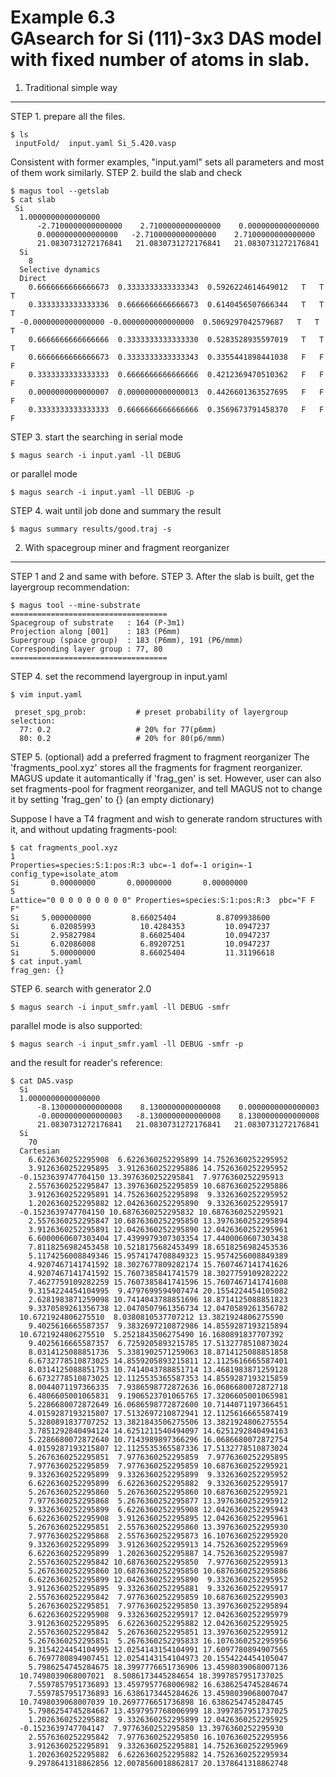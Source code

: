 Example 6.3  
GAsearch for Si (111)-3x3 DAS model with fixed number of atoms in slab.
=====================================================  
1. Traditional simple way
-----------------------------------------------------
STEP 1. prepare all the files.
```shell
$ ls
 inputFold/  input.yaml Si_5.420.vasp
```  
Consistent with former examples, "input.yaml" sets all parameters and most of them work similarly. 
STEP 2. build the slab and check
```shell  
$ magus tool --getslab 
$ cat slab
 Si 
  1.0000000000000000
      -2.7100000000000000    2.7100000000000000    0.0000000000000000
      0.0000000000000000   -2.7100000000000000    2.7100000000000000
      21.0830731272176841   21.0830731272176841   21.0830731272176841
  Si 
    8
  Selective dynamics
  Direct
    0.6666666666666673  0.3333333333333343  0.5926224614649012   T   T   T
    0.3333333333333336  0.6666666666666673  0.6140456507666344   T   T   T
  -0.0000000000000000 -0.0000000000000000  0.5069297042579687   T   T   T
    0.6666666666666666  0.3333333333333330  0.5283528935597019   T   T   T
    0.6666666666666673  0.3333333333333343  0.3355441898441038   F   F   F
    0.3333333333333333  0.6666666666666666  0.4212369470510362   F   F   F
    0.0000000000000007  0.0000000000000013  0.4426601363527695   F   F   F
    0.3333333333333333  0.6666666666666666  0.3569673791458370   F   F   F
```  
STEP 3. start the searching in serial mode
```shell
$ magus search -i input.yaml -ll DEBUG  
```
or parallel mode
```shell
$ magus search -i input.yaml -ll DEBUG -p
```
STEP 4. wait until job done and summary the result
```shell
$ magus summary results/good.traj -s  
```
2. With spacegroup miner and fragment reorganizer
-------------------------------------------------------------
STEP 1 and 2 and same with before. 
STEP 3. After the slab is built, get the layergroup recommendation:
```shell
$ magus tool --mine-substrate
===================================
Spacegroup of substrate   : 164 (P-3m1)
Projection along [001]    : 183 (P6mm)
Supergroup (space group)  : 183 (P6mm), 191 (P6/mmm)
Corresponding layer group : 77, 80
===================================
```
STEP 4. set the recommend layergroup in input.yaml
```shell
$ vim input.yaml

 preset_spg_prob:           # preset probability of layergroup selection: 
  77: 0.2                   # 20% for 77(p6mm)
  80: 0.2                   # 20% for 80(p6/mmm)

```
STEP 5. (optional) add a preferred fragment to fragment reorganizer
The 'fragments_pool.xyz' stores all the fragments for fragment reorganizer. 
MAGUS update it automantically if 'frag_gen' is set. 
However, user can also set fragments-pool for fragment reorganizer, and tell MAGUS not to change it by setting 'frag_gen' to {} (an empty dictionary)

Suppose I have a T4 fragment and wish to generate random structures with it, and without updating  fragments-pool:

```
$ cat fragments_pool.xyz 
1
Properties=species:S:1:pos:R:3 ubc=-1 dof=-1 origin=-1 config_type=isolate_atom 
Si       0.00000000       0.00000000       0.00000000
5
Lattice="0 0 0 0 0 0 0 0 0" Properties=species:S:1:pos:R:3  pbc="F F F" 
Si     5.000000000         8.66025404         8.8709938600
Si       6.02085993          10.4284353         10.0947237 
Si       2.95827984          8.66025404         10.0947237 
Si       6.02086008          6.89207251         10.0947237 
Si       5.00000000          8.66025404         11.31196618
$ cat input.yaml
frag_gen: {}
```

STEP 6. search with generator 2.0
```shell
$ magus search -i input_smfr.yaml -ll DEBUG -smfr
```
parallel mode is also supported:
```shell
$ magus search -i input_smfr.yaml -ll DEBUG -smfr -p
```
and the result for reader's reference:
```shell
$ cat DAS.vasp
  Si 
  1.0000000000000000
      -8.1300000000000008    8.1300000000000008    0.0000000000000003
      -0.0000000000000003   -8.1300000000000008    8.1300000000000008
      21.0830731272176841   21.0830731272176841   21.0830731272176841
  Si 
    70
  Cartesian
    6.6226360252295908  6.6226360252295899 14.7526360252295952
    3.9126360252295895  3.9126360252295886 14.7526360252295952
  -0.1523639747704150 13.3976360252295841  7.9776360252295913
    2.5576360252295847 13.3976360252295859 10.6876360252295886
    3.9126360252295891 14.7526360252295898  9.3326360252295952
    1.2026360252295882 12.0426360252295890  9.3326360252295917
  -0.1523639747704150 10.6876360252295832 10.6876360252295921
    2.5576360252295847 10.6876360252295850 13.3976360252295894
    3.9126360252295891 12.0426360252295890 12.0426360252295961
    6.6000060607303404 17.4399979307303354 17.4400060607303438
    7.8118256982453458 10.5218175682453499 18.6518256982453536
    5.1174256008849346 15.9574174708849323 15.9574256008849389
    4.9207467141741592 18.3027677809282174 15.7607467141741626
    4.9207467141741592 15.7607385841741579 18.3027759109282222
    7.4627759109282259 15.7607385841741596 15.7607467141741608
    9.3154224454104995  9.4797699594907474 20.1554224454105082
    2.6281983871259098 10.7414043788851696 18.8714125088851823
    9.3370589261356738 12.0470507961356734 12.0470589261356782
  10.6721924806275510  8.0380810537707212 13.3821924806275590
    9.4025616665587357  9.3832697210872986 14.8559287193215894
  10.6721924806275510  5.2521843506275490 16.1680891837707392
    9.4025616665587357  6.7259205893215785 17.5132778510873024
    8.0314125088851736  5.3381902571259063 18.8714125088851858
    6.6732778510873025 14.8559205893215811 12.1125616665587401
    8.0314125088851753 10.7414043788851714 13.4681983871259128
    6.6732778510873025 12.1125535365587353 14.8559287193215859
    8.0044071197366335  7.9386598772872636 16.0686680072872718
    6.4806605001065831  9.1906523701065765 17.3206605001065981
    5.2286680072872649 16.0686598772872600 10.7144071197366451
    4.0159287193215807 17.5132697210872941 12.1125616665587419
    5.3280891837707252 13.3821843506275506 13.3821924806275554
    3.7851292840494124 14.6251211540494097 14.6251292840494163
    5.2286680072872640 10.7143989897366296 16.0686680072872754
    4.0159287193215807 12.1125535365587336 17.5132778510873024
    5.2676360252295851  7.9776360252295859  7.9776360252295895
    7.9776360252295859  7.9776360252295859 10.6876360252295921
    9.3326360252295899  9.3326360252295899  9.3326360252295952
    6.6226360252295899  6.6226360252295882  9.3326360252295917
    5.2676360252295860  5.2676360252295860 10.6876360252295921
    7.9776360252295868  5.2676360252295877 13.3976360252295912
    9.3326360252295899  6.6226360252295908 12.0426360252295943
    6.6226360252295908  3.9126360252295895 12.0426360252295961
    5.2676360252295851  2.5576360252295860 13.3976360252295930
    7.9776360252295868  2.5576360252295873 16.1076360252295920
    9.3326360252295899  3.9126360252295913 14.7526360252295969
    6.6226360252295899  1.2026360252295887 14.7526360252295987
    2.5576360252295842 10.6876360252295850  7.9776360252295913
    5.2676360252295860 10.6876360252295850 10.6876360252295886
    6.6226360252295899 12.0426360252295890  9.3326360252295952
    3.9126360252295895  9.3326360252295881  9.3326360252295917
    2.5576360252295842  7.9776360252295859 10.6876360252295903
    5.2676360252295851  7.9776360252295850 13.3976360252295894
    6.6226360252295908  9.3326360252295917 12.0426360252295979
    3.9126360252295895  6.6226360252295882 12.0426360252295925
    2.5576360252295842  5.2676360252295851 13.3976360252295912
    5.2676360252295851  5.2676360252295833 16.1076360252295956
    9.3154224454104995 12.0254143154104991 17.6097780894907565
    6.7697780894907451 12.0254143154104973 20.1554224454105047
    5.7986254745284675 18.3997776651736906 13.4598039068007136
  10.7498039068007021  8.5086173445284654 18.3997857951737025
    7.5597857951736893 13.4597957768006982 16.6386254745284674
    7.5597857951736893 16.6386173445284626 13.4598039068007047
  10.7498039068007039 10.2697776651736898 16.6386254745284745
    5.7986254745284667 13.4597957768006999 18.3997857951737025
    1.2026360252295882  9.3326360252295899 12.0426360252295925
  -0.1523639747704147  7.9776360252295850 13.3976360252295930
    2.5576360252295842  7.9776360252295850 16.1076360252295956
    3.9126360252295891  9.3326360252295881 14.7526360252295969
    1.2026360252295882  6.6226360252295882 14.7526360252295934
    9.2978641318862856 12.0078560018862817 20.1378641318862748
```